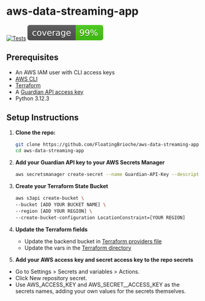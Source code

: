 # aws-data-streaming-app
[![Tests](https://github.com/FloatingBrioche/aws-data-streaming-app/actions/workflows/test_and_deploy.yaml/badge.svg)](https://github.com/FloatingBrioche/aws-data-streaming-app/actions/workflows/test_and_deploy.yaml)
[![Coverage](https://github.com/FloatingBrioche/aws-data-streaming-app/blob/main/docs/coverage.svg)](https://github.com/FloatingBrioche/aws-data-streaming-app/blob/main/docs/coverage.txt)

## Prerequisites

- An AWS IAM user with CLI access keys
- [AWS CLI](https://docs.aws.amazon.com/cli/latest/userguide/getting-started-install.html)
- [Terraform](https://developer.hashicorp.com/terraform/install)
- A [Guardian API access key](https://open-platform.theguardian.com/access/)
- Python 3.12.3

## Setup Instructions

1. **Clone the repo:**  
   ```bash  
   git clone https://github.com/FloatingBrioche/aws-data-streaming-app.git
   cd aws-data-streaming-app 
   ``` 

2. **Add your Guardian API key to your AWS Secrets Manager**
    ```bash
    aws secretsmanager create-secret --name Guardian-API-Key --description "Access key for Guardian API." --secret-string "[ADD YOUR API KEY HERE]"
    ```

3. **Create your Terraform State Bucket**
    ```bash
    aws s3api create-bucket \
    --bucket [ADD YOUR BUCKET NAME] \
    --region [ADD YOUR REGION] \
    --create-bucket-configuration LocationConstraint=[YOUR REGION]
    ```

4. **Update the Terraform fields**

    - Update the backend bucket in [Terraform providers file](terraform/providers.tf)
    - Update the vars in the [Terraform directory](./terraform/vars.tf)

5. **Add your AWS access key and secret access key to the repo secrets**

- Go to Settings > Secrets and variables > Actions.
- Click New repository secret.
- Use AWS_ACCESS_KEY and AWS_SECRET__ACCESS_KEY as the secrets names, adding your own values for the secrets themselves.
